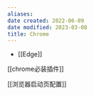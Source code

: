```yaml
---
aliases:
date created: 2022-06-09
date modified: 2023-03-08
title: Chrome
---
```


- [[Edge]]

[[chrome必装插件]]

[[浏览器启动页配置]]
